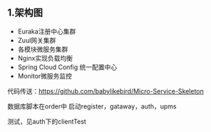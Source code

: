 ## 1.架构图
 - Euraka注册中心集群
 - Zuul网关集群
 - 各模块微服务集群
 - Nginx实现负载均衡
 - Spring Cloud Config 统一配置中心
 - Monitor微服务监控

代码传送：https://github.com/babylikebird/Micro-Service-Skeleton

数据库脚本在order中
启动register，gataway，auth，upms

测试，见auth下的clientTest

